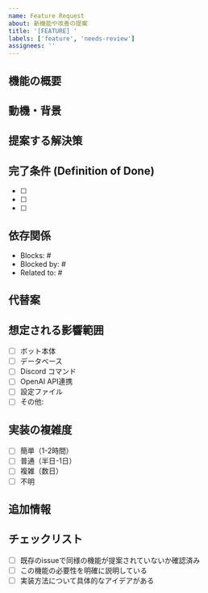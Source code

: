 ```yaml
---
name: Feature Request
about: 新機能や改善の提案
title: '[FEATURE] '
labels: ['feature', 'needs-review']
assignees: ''
---
```


## 機能の概要
<!-- 追加したい機能を簡潔に説明 -->

## 動機・背景
<!-- なぜこの機能が必要なのか、どのような問題を解決するのか -->

## 提案する解決策
<!-- どのような実装を想定しているか -->

## 完了条件 (Definition of Done)
<!-- この機能が完了したと判断できる具体的な条件 -->
- [ ]
- [ ]
- [ ]

## 依存関係
<!-- このタスクが依存している他のIssueやPR -->
- Blocks: #
- Blocked by: #
- Related to: #

## 代替案
<!-- 他に考えられる実装方法があれば記載 -->

## 想定される影響範囲
<!-- この機能追加により影響を受ける部分 -->
- [ ] ボット本体
- [ ] データベース
- [ ] Discord コマンド
- [ ] OpenAI API連携
- [ ] 設定ファイル
- [ ] その他:

## 実装の複雑度
- [ ] 簡単（1-2時間）
- [ ] 普通（半日-1日）
- [ ] 複雑（数日）
- [ ] 不明

## 追加情報
<!-- 参考リンク、関連issue、実装例等があれば記載 -->

## チェックリスト
- [ ] 既存のissueで同様の機能が提案されていないか確認済み
- [ ] この機能の必要性を明確に説明している
- [ ] 実装方法について具体的なアイデアがある
